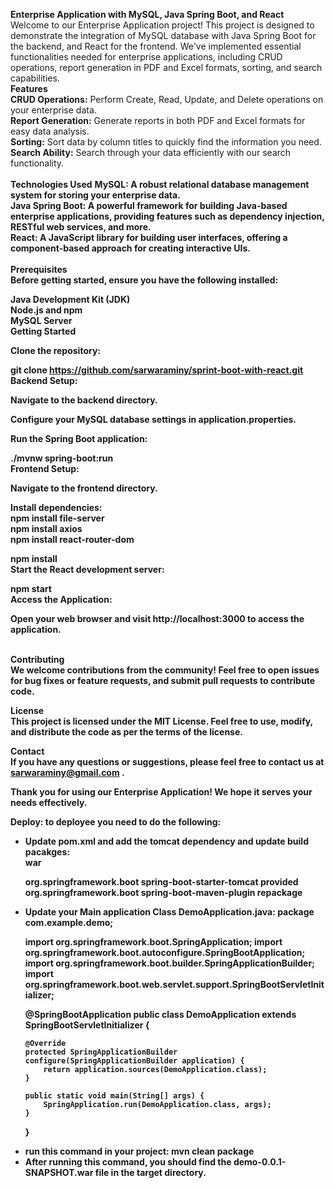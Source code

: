 <b>Enterprise Application with MySQL, Java Spring Boot, and React </b><br />
Welcome to our Enterprise Application project! This project is designed to demonstrate the integration of MySQL database with Java Spring Boot for the backend, and React for the frontend. We've implemented essential functionalities needed for enterprise applications, including CRUD operations, report generation in PDF and Excel formats, sorting, and search capabilities.
<br />
<b>Features</b><br />
<b>CRUD Operations:</b> Perform Create, Read, Update, and Delete operations on your enterprise data.<br />
<b>Report Generation:</b> Generate reports in both PDF and Excel formats for easy data analysis.<br />
<b>Sorting:</b> Sort data by column titles to quickly find the information you need.<br />
<b>Search Ability:</b> Search through your data efficiently with our search functionality.<br /><br />
<b>Technologies Used</b>
<b>MySQL:<b/> A robust relational database management system for storing your enterprise data.<br />
<b>Java Spring Boot:</b> A powerful framework for building Java-based enterprise applications, providing features such as dependency injection, RESTful web services, and more.<br />
<b>React:</b> A JavaScript library for building user interfaces, offering a component-based approach for creating interactive UIs.<br />
<br />
<b>Prerequisites</b><br />
Before getting started, ensure you have the following installed:<br />

Java Development Kit (JDK)<br />
Node.js and npm<br />
MySQL Server<br />
Getting Started<br />

Clone the repository:<br />


git clone https://github.com/sarwaraminy/sprint-boot-with-react.git<br />
Backend Setup:<br />

Navigate to the backend directory.<br />

Configure your MySQL database settings in application.properties.<br />

Run the Spring Boot application:<br />


./mvnw spring-boot:run<br />
Frontend Setup:<br />

Navigate to the frontend directory.<br />

Install dependencies:<br />
npm install file-server<br />
npm install axios<br />
npm install react-router-dom <br />

npm install<br />
Start the React development server:<br />

npm start<br />
Access the Application:<br />

Open your web browser and visit http://localhost:3000 to access the application.<br /><br />

<b>Contributing</b><br />
We welcome contributions from the community! Feel free to open issues for bug fixes or feature requests, and submit pull requests to contribute code.<br />

<b>License</b><br />
This project is licensed under the MIT License. Feel free to use, modify, and distribute the code as per the terms of the license.<br />

<b>Contact</b><br />
If you have any questions or suggestions, please feel free to contact us at sarwaraminy@gmail.com .<br />

<b>Thank you for using our Enterprise Application! We hope it serves your needs effectively</b>.<br />

<b>Deploy</b>: to deployee you need to do the following:<br />
<ul>
<li>Update pom.xml and add the tomcat dependency and update build pacakges:<br />
<b><packaging>war</packaging></b><br />
<p><dependency>
            <groupId>org.springframework.boot</groupId>
            <artifactId>spring-boot-starter-tomcat</artifactId>
            <scope>provided</scope>
        </dependency>
        </dependencies>
        <build>
        <plugins>
            <plugin>
                <groupId>org.springframework.boot</groupId>
                <artifactId>spring-boot-maven-plugin</artifactId>
                <executions>
                    <execution>
                        <goals>
                            <goal>repackage</goal>
                        </goals>
                    </execution>
                </executions>
            </plugin>
        </plugins>
    </build>
</li>
<li>Update your Main application Class DemoApplication.java:
package com.example.demo;

import org.springframework.boot.SpringApplication;
import org.springframework.boot.autoconfigure.SpringBootApplication;
import org.springframework.boot.builder.SpringApplicationBuilder;
import org.springframework.boot.web.servlet.support.SpringBootServletInitializer;

@SpringBootApplication
public class DemoApplication extends SpringBootServletInitializer {

    @Override
    protected SpringApplicationBuilder configure(SpringApplicationBuilder application) {
        return application.sources(DemoApplication.class);
    }

    public static void main(String[] args) {
        SpringApplication.run(DemoApplication.class, args);
    }
}

</li>
<li>run this command in your project: mvn clean package
<li>After running this command, you should find the demo-0.0.1-SNAPSHOT.war file in the target directory.</li>
</ul>